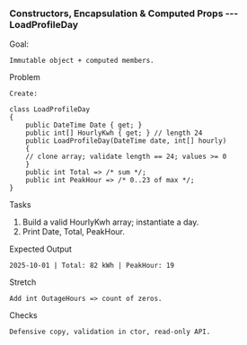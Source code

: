 ### Constructors, Encapsulation & Computed Props --- LoadProfileDay

Goal: 
    
    Immutable object + computed members.

Problem

    Create:

    class LoadProfileDay
    {
        public DateTime Date { get; }
        public int[] HourlyKwh { get; } // length 24
        public LoadProfileDay(DateTime date, int[] hourly)
        {
        // clone array; validate length == 24; values >= 0
        }
        public int Total => /* sum */;
        public int PeakHour => /* 0..23 of max */;
    }

Tasks

1. Build a valid HourlyKwh array; instantiate a day.
2. Print Date, Total, PeakHour.

Expected Output

    2025-10-01 | Total: 82 kWh | PeakHour: 19

Stretch

    Add int OutageHours => count of zeros.

Checks

    Defensive copy, validation in ctor, read-only API.